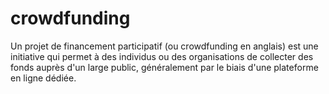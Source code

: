 # crowdfunding
Un projet de financement participatif (ou crowdfunding en anglais) est une initiative qui permet à des individus ou des organisations de collecter des fonds auprès d'un large public, généralement par le biais d'une plateforme en ligne dédiée.
